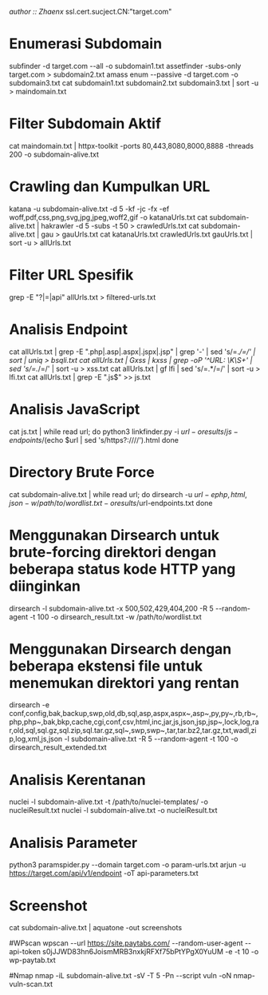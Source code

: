 
<i>author :: Zhaenx</i>
ssl.cert.sucject.CN:"target.com"

# Enumerasi Subdomain
subfinder -d target.com --all -o subdomain1.txt
assetfinder -subs-only target.com > subdomain2.txt
amass enum --passive -d target.com -o subdomain3.txt
cat subdomain1.txt subdomain2.txt subdomain3.txt | sort -u > maindomain.txt

# Filter Subdomain Aktif
cat maindomain.txt | httpx-toolkit -ports 80,443,8080,8000,8888 -threads 200 -o subdomain-alive.txt

# Crawling dan Kumpulkan URL
katana -u subdomain-alive.txt -d 5 -kf -jc -fx -ef woff,pdf,css,png,svg,jpg,jpeg,woff2,gif -o katanaUrls.txt
cat subdomain-alive.txt | hakrawler -d 5 -subs -t 50 > crawledUrls.txt
cat subdomain-alive.txt | gau > gauUrls.txt
cat katanaUrls.txt crawledUrls.txt gauUrls.txt | sort -u > allUrls.txt

# Filter URL Spesifik
grep -E "\?|\=|api" allUrls.txt > filtered-urls.txt

# Analisis Endpoint
cat allUrls.txt | grep -E ".php|.asp|.aspx|.jspx|.jsp" | grep '-' | sed 's/=.*/=/' | sort | uniq > bsqli.txt
cat allUrls.txt | Gxss | kxss | grep -oP '^URL: \K\S+' | sed 's/=.*/=/' | sort -u > xss.txt
cat allUrls.txt | gf lfi | sed 's/=.*/=/' | sort -u > lfi.txt
cat allUrls.txt | grep -E "\.js$" >> js.txt

# Analisis JavaScript
cat js.txt | while read url; do python3 linkfinder.py -i $url -o results/js-endpoints/$(echo $url | sed 's/https\?:\/\///').html done

# Directory Brute Force
cat subdomain-alive.txt | while read url; do dirsearch -u $url -e php,html,json -w /path/to/wordlist.txt -o results/$url-endpoints.txt done

# Menggunakan Dirsearch untuk brute-forcing direktori dengan beberapa status kode HTTP yang diinginkan
dirsearch -l subdomain-alive.txt -x 500,502,429,404,200 -R 5 --random-agent -t 100 -o dirsearch_result.txt -w /path/to/wordlist.txt

# Menggunakan Dirsearch dengan beberapa ekstensi file untuk menemukan direktori yang rentan
dirsearch -e conf,config,bak,backup,swp,old,db,sql,asp,aspx,aspx~,asp~,py,py~,rb,rb~,php,php~,bak,bkp,cache,cgi,conf,csv,html,inc,jar,js,json,jsp,jsp~,lock,log,rar,old,sql,sql.gz,sql.zip,sql.tar.gz,sql~,swp,swp~,tar,tar.bz2,tar.gz,txt,wadl,zip,log,xml,js,json -l subdomain-alive.txt -R 5 --random-agent -t 100 -o dirsearch_result_extended.txt

# Analisis Kerentanan
nuclei -l subdomain-alive.txt -t /path/to/nuclei-templates/ -o nucleiResult.txt
nuclei -l subdomain-alive.txt -o nucleiResult.txt


# Analisis Parameter
python3 paramspider.py --domain target.com -o param-urls.txt
arjun -u https://target.com/api/v1/endpoint -oT api-parameters.txt

# Screenshot
cat subdomain-alive.txt | aquatone -out screenshots

#WPscan
wpscan --url https://site.paytabs.com/ --random-user-agent --api-token s0jJJWD83hn6JoismMRB3nxkjRFXf75bPtYPgX0YuUM -e -t 10 -o wp-paytab.txt


#Nmap
nmap -iL subdomain-alive.txt -sV -T 5 -Pn --script vuln -oN nmap-vuln-scan.txt
